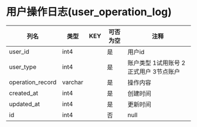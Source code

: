 # 用户操作日志(user_operation_log)
| 列名   | 类型   | KEY  | 可否为空 | 注释   |
| ---- | ---- | ---- | ---- | ---- |
|user_id|int4||是|用户id|
|user_type|int4||是|账户类型  1试用账号 2正式用户 3节点账户|
|operation_record|varchar||是|操作内容|
|created_at|int4||是|创建时间|
|updated_at|int4||是|更新时间|
|id|int4||否|null|
